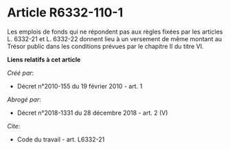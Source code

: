# Article R6332-110-1

Les emplois de fonds qui ne répondent pas aux règles fixées par les articles L. 6332-21 et L. 6332-22 donnent lieu à un
versement de même montant au Trésor public dans les conditions prévues par le chapitre II du titre VI.

**Liens relatifs à cet article**

_Créé par_:

  - Décret n°2010-155 du 19 février 2010 - art. 1

_Abrogé par_:

  - Décret n°2018-1331 du 28 décembre 2018 - art. 2 (V)

_Cite_:

  - Code du travail - art. L6332-21
